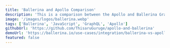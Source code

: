 ```yaml
---
title: 'Ballerina and Apollo Comparison'
description: 'This is a comparison between the Apollo and Ballerina GraphQL libraries where I implemented a GraphQL server using both Apollo and Ballerina and compared the performance and the developer experience.'
image: '/images/logos/ballerina.webp'
tags: ['Ballerina', 'JavaScript', 'GraphQL', 'Apollo']
githubUrl: 'https://github.com/ThisaruGuruge/apollo-and-ballerina'
demoUrl: 'https://ballerina.io/use-cases/integration/ballerina-vs-apollo-for-graphql/'
featured: false
---
```

